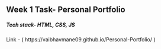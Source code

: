 <h2>Week 1 Task- Personal Portfolio</h2>
<h5>Tech stack- HTML, CSS, JS</h5> 
Link - ( https://vaibhavmane09.github.io/Personal-Portfolio/ )
